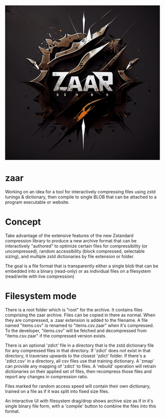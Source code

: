 ![Zaar fancy logo](zaar.jpg)

# zaar
Working on an idea for a tool for interactively compressing files using zstd tunings &amp; dictionary, then compile to single BLOB that can be attached to a program executable or website.

# Concept
Take advantage of the extensive features of the new Zstandard compression library to produce a new archive format that can be interactively "authored" to optimize certain files for compressibility (or uncompressed), random accessibility (block compressed, selectable sizing), and multiple zstd dictionaries by file extension or folder.

The goal is a file format that is transparently either a single blob that can be embedded into a binary (read-only) or as individual files on a filesystem (read/write with live compression)

# Filesystem mode
There is a root folder which is "root" for the archive.  It contains files comprising the zaar archive.  Files can be copied in there as normal.  When they are compressed, a .zaar extension is added to the filename.  A file named "items.csv" is renamed to "items.csv.zaar" when it's compressed.  To the developer, "items.csv" will be fetched and decompressed from "items.csv.zaar" if the compressed version exists.  

There is an optional 'zdict' file in a directory that is the zstd dictionary file for any compressed files in that directory.  If 'zdict' does not exist in that directory, it traverses upwards to the closest 'zdict' folder.  If there's a 'zdict.csv' in a directory, all csv files use that training dictionary.  A 'zmap' can provide any mapping of 'zdict' to files.  A 'rebuild' operation will retrain dictionaries on their applied set of files, then recompress those files and report any changes in compression ratio.

Files marked for random access speed will contain their own dictionary, trained on a file as if it was split into fixed size files.

An interactive UI with filesystem drag/drop shows archive size as if in it's single binary file form, with a 'compile' button to combine the files into this format.
